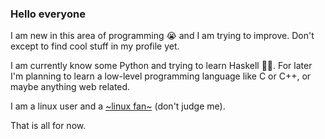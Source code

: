 ### Hello everyone
I am new in this area of programming 😭️ and I am trying to improve. Don't except to find cool stuff in my profile yet.

I am currently know some Python and trying to learn Haskell 😵‍💫️.
For later I'm planning to learn a low-level programming language like C or C++, or maybe anything web related.

I am a linux user and a [~linux fan~](https://iepe-iaguara.github.io/hyperlinks/index.html) (don't judge me).

That is all for now.
